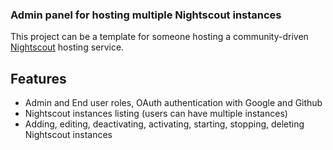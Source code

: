 ### Admin panel for hosting multiple Nightscout instances
This project can be a template for someone hosting a community-driven [Nightscout](https://github.com/nightscout/cgm-remote-monitor) hosting service.

## Features
- Admin and End user roles, OAuth authentication with Google and Github
- Nightscout instances listing (users can have multiple instances)
- Adding, editing, deactivating, activating, starting, stopping, deleting Nightscout instances
